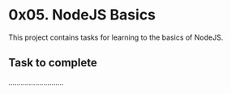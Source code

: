 # 0x05. NodeJS Basics
This project contains tasks for learning to the basics of NodeJS.

## Task to complete
...........................